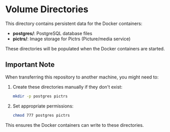 # Volume Directories

This directory contains persistent data for the Docker containers:

- **postgres/**: PostgreSQL database files
- **pictrs/**: Image storage for Pictrs (Picture/media service)

These directories will be populated when the Docker containers are started.

## Important Note

When transferring this repository to another machine, you might need to:

1. Create these directories manually if they don't exist:
   ```bash
   mkdir -p postgres pictrs
   ```

2. Set appropriate permissions:
   ```bash
   chmod 777 postgres pictrs
   ```

This ensures the Docker containers can write to these directories.
